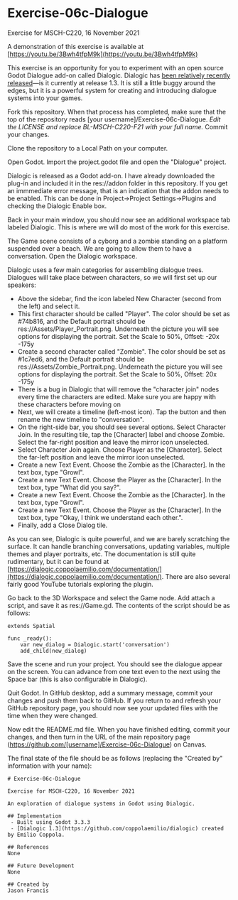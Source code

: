 # Exercise-06c-Dialogue

Exercise for MSCH-C220, 16 November 2021

A demonstration of this exercise is available at [https://youtu.be/3Bwh4tfpM9k](https://youtu.be/3Bwh4tfpM9k)

This exercise is an opportunity for you to experiment with an open source Godot Dialogue add-on called Dialogic. Dialogic has [been relatively recently released](https://dialogic.coppolaemilio.com/)—is it currently at release 1.3. It is still a little buggy around the edges, but it is a powerful system for creating and introducing dialogue systems into your games.

Fork this repository. When that process has completed, make sure that the top of the repository reads [your username]/Exercise-06c-Dialogue. *Edit the LICENSE and replace BL-MSCH-C220-F21 with your full name.* Commit your changes.

Clone the repository to a Local Path on your computer.

Open Godot. Import the project.godot file and open the "Dialogue" project.

Dialogic is released as a Godot add-on. I have already downloaded the plug-in and included it in the res://addon folder in this repository. If you get an immmediate error message, that is an indication that the addon needs to be enabled. This can be done in Project->Project Settings->Plugins and checking the Dialogic Enable box.

Back in your main window, you should now see an additional workspace tab labeled Dialogic. This is where we will do most of the work for this exercise.

The Game scene consists of a cyborg and a zombie standing on a platform suspended over a beach. We are going to allow them to have a conversation. Open the Dialogic workspace.

Dialogic uses a few main categories for assembling dialogue trees. Dialogues will take place between characters, so we will first set up our speakers:

 * Above the sidebar, find the icon labeled New Character (second from the left) and select it.
 * This first character should be called "Player". The color should be set as #74b816, and the Default portrait should be res://Assets/Player_Portrait.png. Underneath the picture you will see options for displaying the portrait. Set the Scale to 50%, Offset: -20x -175y
 * Create a second character called "Zombie". The color should be set as #1c7ed6, and the Default portrait should be res://Assets/Zombie_Portrait.png. Underneath the picture you will see options for displaying the portrait. Set the Scale to 50%, Offset: 20x -175y
 * There is a bug in Dialogic that will remove the "character join" nodes every time the characters are edited. Make sure you are happy with these characters before moving on
 * Next, we will create a timeline (left-most icon). Tap the button and then rename the new timeline to "conversation".
 * On the right-side bar, you should see several options. Select Character Join. In the resulting tile, tap the [Character] label and choose Zombie. Select the far-right position and leave the mirror icon unselected.
 * Select Character Join again. Choose Player as the [Character]. Select the far-left position and leave the mirror icon unselected.
 * Create a new Text Event. Choose the Zombie as the [Character]. In the text box, type "Growl".
 * Create a new Text Event. Choose the Player as the [Character]. In the text box, type "What did you say?".
 * Create a new Text Event. Choose the Zombie as the [Character]. In the text box, type "Growl".
 * Create a new Text Event. Choose the Player as the [Character]. In the text box, type "Okay, I think we understand each other.".
 * Finally, add a Close Dialog tile.

As you can see, Dialogic is quite powerful, and we are barely scratching the surface. It can handle branching conversations, updating variables, multiple themes and player portraits, etc. The documentation is still quite rudimentary, but it can be found at [https://dialogic.coppolaemilio.com/documentation/](https://dialogic.coppolaemilio.com/documentation/). There are also several fairly good YouTube tutorials exploring the plugin.

Go back to the 3D Workspace and select the Game node. Add attach a script, and save it as res://Game.gd. The contents of the script should be as follows:

```
extends Spatial

func _ready():
	var new_dialog = Dialogic.start('conversation')
	add_child(new_dialog)
```

Save the scene and run your project. You should see the dialogue appear on the screen. You can advance from one text even to the next using the Space bar (this is also configurable in Dialogic).

Quit Godot. In GitHub desktop, add a summary message, commit your changes and push them back to GitHub. If you return to and refresh your GitHub repository page, you should now see your updated files with the time when they were changed.

Now edit the README.md file. When you have finished editing, commit your changes, and then turn in the URL of the main repository page (https://github.com/[username]/Exercise-06c-Dialogue) on Canvas.

The final state of the file should be as follows (replacing the "Created by" information with your name):
```
# Exercise-06c-Dialogue

Exercise for MSCH-C220, 16 November 2021

An exploration of dialogue systems in Godot using Dialogic.

## Implementation
 - Built using Godot 3.3.3
 - [Dialogic 1.3](https://github.com/coppolaemilio/dialogic) created by Emilio Coppola.

## References
None

## Future Development
None

## Created by 
Jason Francis
```
